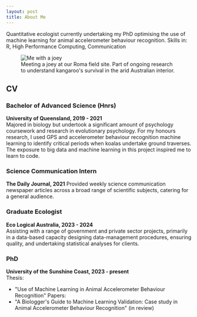 ```yaml
---
layout: post
title: About Me
---
```


Quantitative ecologist currently undertaking my PhD optimising the use of machine learning for animal accelerometer behaviour recognition. Skills in: R, High Performance Computing, Communication

<figure>
  <img alt="Me with a joey" src="assets/images/me_with_joey.jpg" />
  <figcaption>
    Meeting a joey at our Roma field site. Part of ongoing research to understand kangaroo's survival in the arid Australian interior.
  </figcaption>
</figure>

## CV

### Bachelor of Advanced Science (Hnrs)
**University of Queensland, 2019 - 2021**  
Majored in biology but undertook a significant amount of psychology coursework and research in evolutionary psychology. For my honours research, I used GPS and accelerometer behaviour recognition machine learning to identify critical periods when koalas undertake ground traverses. The exposure to big data and machine learning in this project inspired me to learn to code.

### Science Communication Intern
**The Daily Journal, 2021** 
Provided weekly science communication newspaper articles across a broad range of scientific subjects, catering for a general audience.

### Graduate Ecologist
**Eco Logical Australia, 2023 - 2024**  
Assisting with a range of government and private sector projects, primarily in a data-based capacity designing data-management procedures, ensuring quality, and undertaking statistical analyses for clients.

### PhD
**University of the Sunshine Coast, 2023 - present**  
Thesis:
- "Use of Machine Learning in Animal Accelerometer Behaviour Recognition"
Papers:
- "A Biologger's Guide to Machine Learning Validation: Case study in Animal Accelerometer Behaviour Recognition" (in review)
